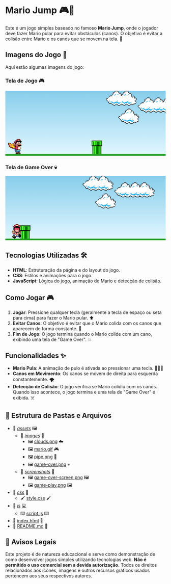 # Mario Jump 🎮🍄

Este é um jogo simples baseado no famoso **Mario Jump**, onde o jogador deve fazer Mario pular para evitar obstáculos (canos). O objetivo é evitar a colisão entre Mario e os canos que se movem na tela. 🚀

## Imagens do Jogo 📸

Aqui estão algumas imagens do jogo:

### Tela de Jogo 🎮
![Tela de Jogo](./assets/images/screenshots/game-play-screen.png)

### Tela de Game Over 💀
![Tela de Game Over](./assets/images/screenshots/game-over-screen.png)

## Tecnologias Utilizadas 🛠️

- **HTML**: Estruturação da página e do layout do jogo.
- **CSS**: Estilos e animações para o jogo.
- **JavaScript**: Lógica do jogo, animação de Mario e detecção de colisão.

## Como Jogar 🎮

1. **Jogar**: Pressione qualquer tecla (geralmente a tecla de espaço ou seta para cima) para fazer o Mario pular. ⬆️
2. **Evitar Canos**: O objetivo é evitar que o Mario colida com os canos que aparecem de forma constante. 🚧
3. **Fim de Jogo**: O jogo termina quando o Mario colide com um cano, exibindo uma tela de "Game Over". 💥

## Funcionalidades ✨

- **Mario Pula**: A animação de pulo é ativada ao pressionar uma tecla. 🏃‍♂️💨
- **Canos em Movimento**: Os canos se movem de direita para esquerda constantemente. 🌪️
- **Detecção de Colisão**: O jogo verifica se Mario colidiu com os canos. Quando isso acontece, o jogo termina e uma tela de "Game Over" é exibida. ☠️

## 📂 Estrutura de Pastas e Arquivos

- 📁 [*assets*](assets) 🖼️
    - 📁 [*images*](assets/images) 🌅
        - 🖼️ [clouds.png](assets/images/clouds.png) ☁️
        - 🖼️ [mario.gif](assets/images/mario.gif) 🎮
        - 🖼️ [pipe.png](assets/images/pipe.png) 🚧
        - 🖼️ [game-over.png](assets/images/game-over.png) 💀
    - 📁 [*screenshots*](assets/screenshots) 📸
        - 🖼️ [game-over-screen.png](assets/screenshots/game-over-screen.png) 🖼️
        - 🖼️ [game-play.png](assets/screenshots/game-play.png) 🖼️
- 📁 [*css*](css) 🎨
    - 🖌️ [style.css](css/style.css) 🖌️
- 📁 [*js*](js) 💻
    - ⌨️ [script.js](js/script.js) ⌨️
- 📄 [index.html](index.html) 📄
- 📖 [README.md](README.md) 📖

## 📜 Avisos Legais

Este projeto é de natureza educacional e serve como demonstração de como desenvolver jogos simples utilizando tecnologias web. **Não é permitido o uso comercial sem a devida autorização.** Todos os direitos relacionados aos ícones, imagens e outros recursos gráficos usados pertencem aos seus respectivos autores.
